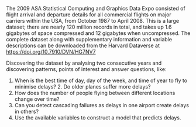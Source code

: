 The 2009 ASA Statistical Computing and Graphics Data Expo consisted of flight arrival and departure details for all commercial flights on major carriers within the USA, from October 1987 to April 2008. 
This is a large dataset; there are nearly 120 million records in total, and takes up 1.6 gigabytes of space compressed and 12 gigabytes when uncompressed. 
The complete dataset along with supplementary information and variable descriptions can be downloaded from the Harvard Dataverse at https://doi.org/10.7910/DVN/HG7NV7

Discovering the dataset by analysing two consecutive years and discovering patterns, points of interest and answer questions, like:
1. When is the best time of day, day of the week, and time of year to fly to minimise delays? 2. Do older planes suffer more delays?
3. How does the number of people flying between different locations change over time?
4. Can you detect cascading failures as delays in one airport create delays in others?
5. Use the available variables to construct a model that predicts delays.
